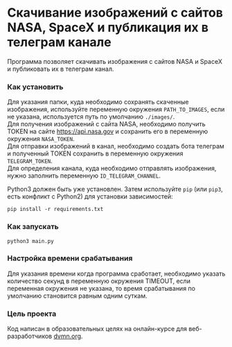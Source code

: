 # Скачивание изображений с сайтов NASA, SpaceX и публикация их в телеграм канале

Программа позволяет скачивать изображения с сайтов NASA и SpaceX и публиковать их в телеграм канал.

### Как установить

Для указания папки, куда необходимо сохранять скаченные изображения, используйте переменную окружения `PATH_TO_IMAGES`, если не указана, используется путь по умолчанию `./images/`.  
Для получения изображений с сайта NASA, необходимо получить TOKEN на сайте https://api.nasa.gov и сохранить его в переменную окружения `NASA_TOKEN`.  
Для отправки изображений в канал, необходимо создать бота телеграм и полученный TOKEN сохранить в переменную окружения `TELEGRAM_TOKEN`.  
Для определения канала, куда необходимо отправлять изображения, нужно заполнить переменную `ID_TELEGRAM_CHANNEL`.  

Python3 должен быть уже установлен.
Затем используйте `pip` (или `pip3`, есть конфликт с Python2) для установки зависимостей:
```
pip install -r requirements.txt
```

### Как запускать
```
python3 main.py
```

### Настройка времени срабатывания
Для указания времени когда программа сработает, необходимо указать количество секунд в переменную окружения
TIMEOUT, если переменная окружения не указана, то время срабатывания по умолчанию становится равным одним суткам.

### Цель проекта

Код написан в образовательных целях на онлайн-курсе для веб-разработчиков [dvmn.org](https://dvmn.org/).